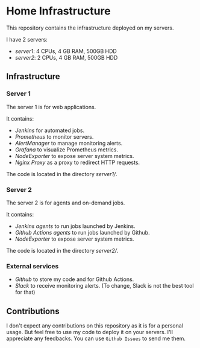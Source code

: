 # Home Infrastructure

This repository contains the infrastructure deployed on my servers.

I have 2 servers:
- *server1*: 4 CPUs, 4 GB RAM, 500GB HDD
- *server2*: 2 CPUs, 4 GB RAM, 500GB HDD

## Infrastructure

### Server 1

The server 1 is for web applications.

It contains:
- *Jenkins* for automated jobs.
- *Prometheus* to monitor servers.
- *AlertManager* to manage monitoring alerts.
- *Grafana* to visualize Prometheus metrics.
- *NodeExporter* to expose server system metrics.
- *Nginx Proxy* as a proxy to redirect HTTP requests.

The code is located in the directory *server1/*.

### Server 2

The server 2 is for agents and on-demand jobs.

It contains:
- *Jenkins agents* to run jobs launched by Jenkins.
- *Github Actions agents* to run jobs launched by Github.
- *NodeExporter* to expose server system metrics.

The code is located in the directory *server2/*.

### External services

- *Github* to store my code and for Github Actions.
- *Slack* to receive monitoring alerts. (To change, Slack is not the best tool for that)

## Contributions

I don't expect any contributions on this repository as it is for a personal usage.
But feel free to use my code to deploy it on your servers.
I'll appreciate any feedbacks. You can use `Github Issues` to send me them.
